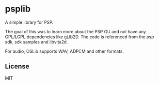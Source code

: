 # psplib

A simple library for PSP.

The goal of this was to learn more about the PSP GU and not have any GPL/LGPL dependencies like gLib2D.
The code is referenced from the psp sdk, sdk samples and libvita2d.

For audio, OSLib supports WAV, ADPCM and other formats.

## License
MIT
